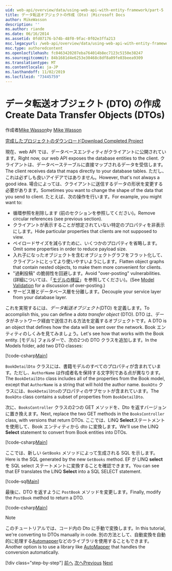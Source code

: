 ```yaml
---
uid: web-api/overview/data/using-web-api-with-entity-framework/part-5
title: データ転送オブジェクトの作成 (Dto) |Microsoft Docs
author: MikeWasson
description: ''
ms.author: riande
ms.date: 06/16/2014
ms.assetid: 0fd07176-b74b-48f0-9fac-0f02e3ffa213
msc.legacyurl: /web-api/overview/data/using-web-api-with-entity-framework/part-5
msc.type: authoredcontent
ms.openlocfilehash: fc0463420207eba764014b8ec7123c5150e38247
ms.sourcegitcommit: 84b1681d4e6253e30468c8df8a09fe03beea9309
ms.translationtype: MT
ms.contentlocale: ja-JP
ms.lasthandoff: 11/02/2019
ms.locfileid: "73445759"
---
```

# <a name="create-data-transfer-objects-dtos"></a><span data-ttu-id="92037-102">データ転送オブジェクト (DTO) の作成</span><span class="sxs-lookup"><span data-stu-id="92037-102">Create Data Transfer Objects (DTOs)</span></span>

<span data-ttu-id="92037-103">作成者[Mike Wasson](https://github.com/MikeWasson)</span><span class="sxs-lookup"><span data-stu-id="92037-103">by [Mike Wasson](https://github.com/MikeWasson)</span></span>

[<span data-ttu-id="92037-104">完成したプロジェクトのダウンロード</span><span class="sxs-lookup"><span data-stu-id="92037-104">Download Completed Project</span></span>](https://github.com/MikeWasson/BookService)

<span data-ttu-id="92037-105">現在、web API では、データベースエンティティがクライアントに公開されています。</span><span class="sxs-lookup"><span data-stu-id="92037-105">Right now, our web API exposes the database entities to the client.</span></span> <span data-ttu-id="92037-106">クライアントは、データベーステーブルに直接マップされるデータを受信します。</span><span class="sxs-lookup"><span data-stu-id="92037-106">The client receives data that maps directly to your database tables.</span></span> <span data-ttu-id="92037-107">ただし、これは必ずしも良いアイデアではありません。</span><span class="sxs-lookup"><span data-stu-id="92037-107">However, that's not always a good idea.</span></span> <span data-ttu-id="92037-108">場合によっては、クライアントに送信するデータの形状を変更する必要があります。</span><span class="sxs-lookup"><span data-stu-id="92037-108">Sometimes you want to change the shape of the data that you send to client.</span></span> <span data-ttu-id="92037-109">たとえば、次の操作を行います。</span><span class="sxs-lookup"><span data-stu-id="92037-109">For example, you might want to:</span></span>

- <span data-ttu-id="92037-110">循環参照を削除します (前のセクションを参照してください)。</span><span class="sxs-lookup"><span data-stu-id="92037-110">Remove circular references (see previous section).</span></span>
- <span data-ttu-id="92037-111">クライアントが表示することが想定されていない特定のプロパティを非表示にします。</span><span class="sxs-lookup"><span data-stu-id="92037-111">Hide particular properties that clients are not supposed to view.</span></span>
- <span data-ttu-id="92037-112">ペイロードサイズを減らすために、いくつかのプロパティを省略します。</span><span class="sxs-lookup"><span data-stu-id="92037-112">Omit some properties in order to reduce payload size.</span></span>
- <span data-ttu-id="92037-113">入れ子になったオブジェクトを含むオブジェクトグラフをフラット化して、クライアントにとってより使いやすいようにします。</span><span class="sxs-lookup"><span data-stu-id="92037-113">Flatten object graphs that contain nested objects, to make them more convenient for clients.</span></span>
- <span data-ttu-id="92037-114">"過剰投稿" の脆弱性を回避します。</span><span class="sxs-lookup"><span data-stu-id="92037-114">Avoid "over-posting" vulnerabilities.</span></span> <span data-ttu-id="92037-115">(詳細については、「[モデルの検証](../../formats-and-model-binding/model-validation-in-aspnet-web-api.md)」を参照してください)。</span><span class="sxs-lookup"><span data-stu-id="92037-115">(See [Model Validation](../../formats-and-model-binding/model-validation-in-aspnet-web-api.md) for a discussion of over-posting.)</span></span>
- <span data-ttu-id="92037-116">サービス層とデータベース層を分離します。</span><span class="sxs-lookup"><span data-stu-id="92037-116">Decouple your service layer from your database layer.</span></span>

<span data-ttu-id="92037-117">これを実現するには、*データ転送オブジェクト*(DTO) を定義します。</span><span class="sxs-lookup"><span data-stu-id="92037-117">To accomplish this, you can define a *data transfer object* (DTO).</span></span> <span data-ttu-id="92037-118">DTO は、データがネットワーク経由で送信される方法を定義するオブジェクトです。</span><span class="sxs-lookup"><span data-stu-id="92037-118">A DTO is an object that defines how the data will be sent over the network.</span></span> <span data-ttu-id="92037-119">Book エンティティのしくみを見てみましょう。</span><span class="sxs-lookup"><span data-stu-id="92037-119">Let's see how that works with the Book entity.</span></span> <span data-ttu-id="92037-120">[モデル] フォルダーで、次の2つの DTO クラスを追加します。</span><span class="sxs-lookup"><span data-stu-id="92037-120">In the Models folder, add two DTO classes:</span></span>

[!code-csharp[Main](part-5/samples/sample1.cs)]

<span data-ttu-id="92037-121">`BookDetailDto` クラスには、書籍モデルのすべてのプロパティが含まれています。ただし、`AuthorName` は作成者名を保持する文字列である点が異なります。</span><span class="sxs-lookup"><span data-stu-id="92037-121">The `BookDetailDto` class includes all of the properties from the Book model, except that `AuthorName` is a string that will hold the author name.</span></span> <span data-ttu-id="92037-122">`BookDto` クラスには、`BookDetailDto`のプロパティのサブセットが含まれています。</span><span class="sxs-lookup"><span data-stu-id="92037-122">The `BookDto` class contains a subset of properties from `BookDetailDto`.</span></span>

<span data-ttu-id="92037-123">次に、`BooksController` クラスの2つの GET メソッドを、Dto を返すバージョンに置き換えます。</span><span class="sxs-lookup"><span data-stu-id="92037-123">Next, replace the two GET methods in the `BooksController` class, with versions that return DTOs.</span></span> <span data-ttu-id="92037-124">ここでは、LINQ **Select**ステートメントを使用して、Book エンティティから dto に変換します。</span><span class="sxs-lookup"><span data-stu-id="92037-124">We'll use the LINQ **Select** statement to convert from Book entities into DTOs.</span></span>

[!code-csharp[Main](part-5/samples/sample2.cs)]

<span data-ttu-id="92037-125">ここでは、新しい `GetBooks` メソッドによって生成される SQL を示します。</span><span class="sxs-lookup"><span data-stu-id="92037-125">Here is the SQL generated by the new `GetBooks` method.</span></span> <span data-ttu-id="92037-126">EF が LINQ **select**を SQL select ステートメントに変換することを確認できます。</span><span class="sxs-lookup"><span data-stu-id="92037-126">You can see that EF translates the LINQ **Select** into a SQL SELECT statement.</span></span>

[!code-sql[Main](part-5/samples/sample3.sql)]

<span data-ttu-id="92037-127">最後に、DTO を返すように `PostBook` メソッドを変更します。</span><span class="sxs-lookup"><span data-stu-id="92037-127">Finally, modify the `PostBook` method to return a DTO.</span></span>

[!code-csharp[Main](part-5/samples/sample4.cs)]

> [!NOTE]
> <span data-ttu-id="92037-128">このチュートリアルでは、コード内の Dto に手動で変換します。</span><span class="sxs-lookup"><span data-stu-id="92037-128">In this tutorial, we're converting to DTOs manually in code.</span></span> <span data-ttu-id="92037-129">別の方法として、自動変換を自動的に処理する[Automapper](http://automapper.org/)などのライブラリを使用することもできます。</span><span class="sxs-lookup"><span data-stu-id="92037-129">Another option is to use a library like [AutoMapper](http://automapper.org/) that handles the conversion automatically.</span></span>
> 
> [!div class="step-by-step"]
> <span data-ttu-id="92037-130">[前へ](part-4.md)
> [次へ](part-6.md)</span><span class="sxs-lookup"><span data-stu-id="92037-130">[Previous](part-4.md)
[Next](part-6.md)</span></span>
